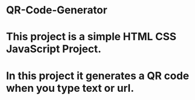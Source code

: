# QR-Code-Generator
# This project is a simple HTML CSS JavaScript Project.
# In this project it generates a QR code when you type text or url.
